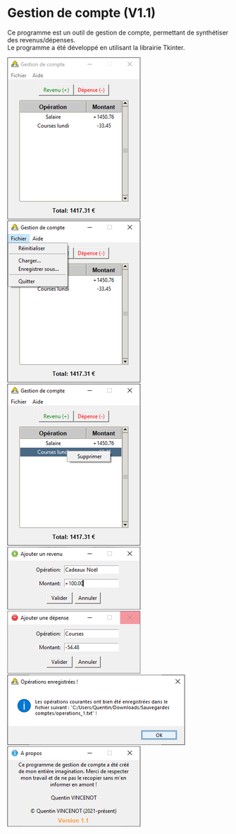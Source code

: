 # Gestion de compte (V1.1)

Ce programme est un outil de gestion de compte, permettant de synthétiser des revenus/dépenses.  
Le programme a été développé en utilisant la librairie Tkinter.

![Gestion de compte](images/gestion-compte.png)
![Menu fichier](images/menu-fichier.png)  
![Supprimer une opération](images/supprimer-operation.png)  
![Ajouter un revenu](images/ajout-revenu.png)
![Ajouter une dépense](images/ajout-depense.png)
![Operations sauvegardées](images/operations-sauvegardees.png)
![A propos](images/a-propos.png)
